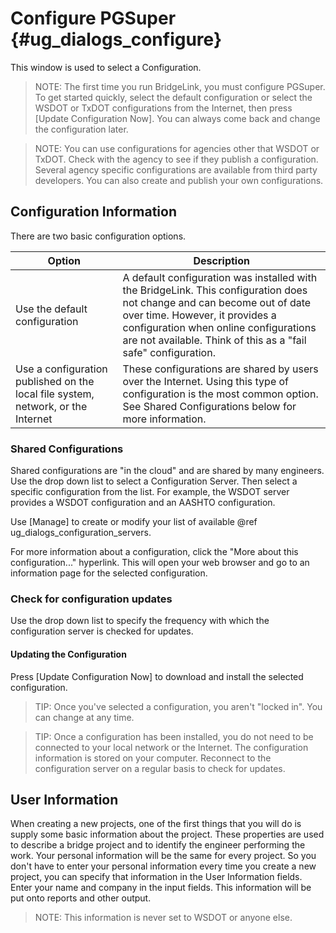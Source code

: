Configure PGSuper {#ug_dialogs_configure}
==============================================
This window is used to select a Configuration.

> NOTE: The first time you run BridgeLink, you must configure PGSuper. To get started quickly, select the default configuration or select the WSDOT or TxDOT configurations from the Internet, then press [Update Configuration Now]. You can always come back and change the configuration later.

> NOTE: You can use configurations for agencies other that WSDOT or TxDOT. Check with the agency to see if they publish a configuration. Several agency specific configurations are available from third party developers. You can also create and publish your own configurations.

Configuration Information
------------------
There are two basic configuration options. 

Option | Description
------|--------------
Use the default configuration | A default configuration was installed with the BridgeLink. This configuration does not change and can become out of date over time. However, it provides a configuration when online configurations are not available. Think of this as a "fail safe" configuration.
Use a configuration published on the local file system, network, or the Internet | These configurations are shared by users over the Internet. Using this type of configuration is the most common option. See Shared Configurations below for more information.

### Shared Configurations ###
Shared configurations are "in the cloud" and are shared by many engineers. Use the drop down list to select a Configuration Server. Then select a specific configuration from the list. For example, the WSDOT server provides a WSDOT configuration and an AASHTO configuration.

Use [Manage] to create or modify your list of available @ref ug_dialogs_configuration_servers.

For more information about a configuration, click the "More about this configuration..." hyperlink. This will open your web browser and go to an information page for the selected configuration.

### Check for configuration updates ###
Use the drop down list to specify the frequency with which the configuration server is checked for updates.

#### Updating the Configuration ###
Press [Update Configuration Now] to download and install the selected configuration.

> TIP: Once you've selected a configuration, you aren't "locked in". You can change at any time.

> TIP: Once a configuration has been installed, you do not need to be connected to your local network or the Internet. The configuration information is stored on your computer. Reconnect to the configuration server on a regular basis to check for updates.

User Information
-----------------
When creating a new projects, one of the first things that you will do is supply some basic information about the project. These properties are used to describe a bridge project and to identify the engineer performing the work. Your personal information will be the same for every project. So you don't have to enter your personal information every time you create a new project, you can specify that information in the User Information fields. Enter your name and company in the input fields. This information will be put onto reports and other output.

> NOTE: This information is never set to WSDOT or anyone else.
